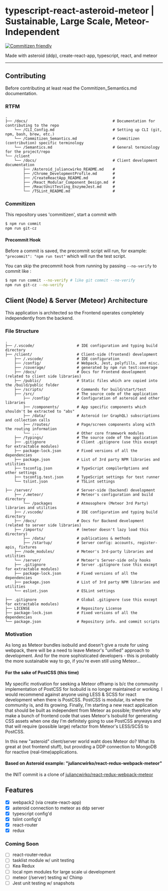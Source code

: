 # typescript-react-asteroid-meteor | Sustainable, Large Scale, Meteor-Independent

[![Commitizen friendly](https://img.shields.io/badge/commitizen-friendly-brightgreen.svg)](http://commitizen.github.io/cz-cli/)

Made with asteroid (ddp), create-react-app, typescript, react, and meteor

------

## Contributing

Before contributing at least read the Commitizen_Semantics.md documentation.

### RTFM

```text
.
├── /docs/                                      # Documentation for contributing to the repo
    └── /CLI_Config.md                          # Setting up CLI (git, npm, bash, brew, etc.)
    └── /Commitizen_Semantics.md                # Commitizen (contribution) specific terminology
    └── /Semantics.md                           # General terminology for the project/repo
└── /client
    └── /docs/                                  # Client development documentation
        ├── /Asteroid_juliancwirko_README.md    #
        ├── /Chrome_DevelopmentProfile.md       #
        ├── /CreateReactApp_README.md           #
        ├── /React_Modular_Component_Design.md  #
        ├── /ReactUnitTesting_EnzymeJest.md     #
        └── /TSLint_README.md                   #
```

### Commitizen

This repository uses 'commitizen', start a commit with

```bash
$ npm run commit
npm run git-cz
```

#### Precommit Hook

Before a commit is saved, the precommit script will run, for example: `"precommit": "npm run test"` which will run the test script.

You can skip the precommit hook from running by passing `--no-verify` to commit like :

```bash
$ npm run commit --no-verify # like git commit --no-verify
npm run git-cz --no-verify
```

## Client (Node) & Server (Meteor) Architecture

This application is architected so the Frontend operates completely independently from the backend.

### File Structure

```text
.
├── /.vscode/                   # IDE configuration and typing build directory
├── /client/                    # Client-side (frontend) development
    ├── /.vscode/               # IDE configuration
    ├── /config/                # Webpack, Jest, polyfills, and misc.
    ├── /coverage/              # generated by npm run test:coverage
    ├── /docs/                  # Docs for Frontend development (related to client side libraries)
    ├── /public/                # Static files which are copied into the /build/public folder
    ├── /scripts/               # Commands for build/start/test
    ├── /src/                   # The source code of the application
        ├── /config/            # Configuration of asteroid and other libraries
        ├── /components/        # App specific components which shouldn't be extracted to "abs"
        ├── /data/              # Asteroid (or GraphQL) subscriptions and collection calls
        ├── /routes/            # Page/screen components along with the routing information
        └── ...                 # Other core framework modules
    ├── /typings/               # The source code of the application
    ├── .gitignore              # Client .gitignore (use this except for extractable modules)
    ├── package-lock.json       # Fixed versions of all the dependencies
    ├── package.json            # List of 3rd party NPM libraries and utilities
    ├── tsconfig.json           # TypeScript compilerOptions and  other settings
    ├── tsconfig.test.json      # TypeScript settings for test runner
    └── tslint.json             # TSLint settings

├── /server/                    # Server-side (backend) development
    ├── /.meteor/               # Meteor's configuration and build directory
        └── /packages           # Atmosophere (Meteor 3rd Party) libraries and utilities
    ├── /.vscode/               # IDE configuration and typing build directory
    ├── /docs/                  # Docs for Backend development (related to server side libraries)
    ├── /imports/               # (meteor doesn't lazy load this directory)
        ├── /data/              # publications & methods
        ├── /startup/           # Server config: accounts, register-apis, fixtures
    ├── /node_modules/          # Meteor's 3rd-party libraries and utilities
    └── /server/                # Meteor's Server-side only hooks
    ├── .gitignore              # Server .gitignore (use this except for extractable modules)
    ├── package-lock.json       # Fixed versions of all the dependencies
    ├── package.json            # List of 3rd party NPM libraries and utilities
    └── eslint.json             # ESLint settings

├── .gitignore                  # Global .gitignore (use this except for extractable modules)
├── LICENSE                     # Repository License
├── package-lock.json           # Fixed versions of all the dependencies
└── package.json                # Repository info. and commit scripts
```

### Motivation

As long as Meteor bundles isobuild and doesn't give a route for using webpack, there will be a need to leave Meteor's "unified" approach to development. And for the more sophisticated developers - this is probably the more sustainable way to go, if you're even still using Meteor...

#### For the sake of PostCSS (this time)

My specific motivation for seeking a Meteor offramp is b/c the community implementation of PostCSS for Isobuild is no longer maintained or working. I would recommend against anyone using LESS & SCSS for react development when there is PostCSS. PostCSS is modular, its where the community is, and its growing. Finally, I'm starting a new react application that should be built as independent from Meteor as possible; therefore why make a bunch of frontend code that uses Meteor's Isobuild for generating CSS assets when one day I'm definitely going to use PostCSS anyways and that will require (possible large) refactor from Meteor's LESS/SCSS to PostCSS.

In this new "asteroid" client/server world waht does Meteor do? What its great at (not frontend stuff), but providing a DDP connection to MongoDB for reactive (real-time)applications.

#### Based on Asteroid example: "juliancwirko/react-redux-webpack-meteor"

the INIT commit is a clone of [juliancwirko/react-redux-webpack-meteor](https://github.com/juliancwirko/react-redux-webpack-meteor)

## Features

- [x] webpack2 (via create-react-app)
- [x] asteroid connection to meteor as ddp server
- [x] typescript config'd
- [x] tslint config'd
- [x] react-router
- [x] redux

### Coming Soon

- [ ] react-router-redux
- [ ] tasklist module w/ unit testing
- [ ] Kea Redux
- [ ] local npm modules for large scale ui development
- [ ] meteor (/server) testing w/ Chimp
- [ ] Jest unit testing w/ snapshots
